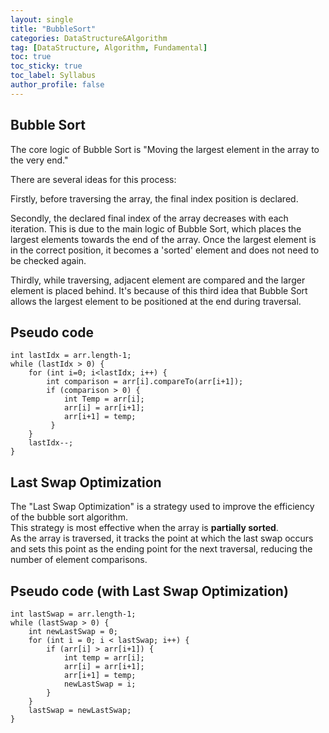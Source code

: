 ```yaml
---
layout: single
title: "BubbleSort"
categories: DataStructure&Algorithm
tag: [DataStructure, Algorithm, Fundamental]
toc: true
toc_sticky: true
toc_label: Syllabus
author_profile: false
---
```


## Bubble Sort

The core logic of Bubble Sort is "Moving the largest element in the array to the very end."<br>

There are several ideas for this process:<br>

Firstly, before traversing the array, the final index position is declared.<br>

Secondly, the declared final index of the array decreases with each iteration. This is due to the main logic of Bubble Sort, which places the largest elements towards the end of the array. Once the largest element is in the correct position, it becomes a 'sorted' element and does not need to be checked again.<br>

Thirdly, while traversing, adjacent element are compared and the larger element is placed behind. It's because of this third idea that Bubble Sort allows the largest element to be positioned at the end during traversal.

## Pseudo code
```
int lastIdx = arr.length-1;
while (lastIdx > 0) {
    for (int i=0; i<lastIdx; i++) {
        int comparison = arr[i].compareTo(arr[i+1]);
        if (comparison > 0) {
            int Temp = arr[i];
            arr[i] = arr[i+1];
            arr[i+1] = temp;
         }
    }
    lastIdx--;
}
```

## Last Swap Optimization

The "Last Swap Optimization" is a strategy used to improve the efficiency of the bubble sort algorithm.<br>
This strategy is most effective when the array is **partially sorted**.<br>
As the array is traversed, it tracks the point at which the last swap occurs and sets this point as the ending point for the next traversal, reducing the number of element comparisons.<br>

## Pseudo code (with Last Swap Optimization)

```
int lastSwap = arr.length-1;
while (lastSwap > 0) {
    int newLastSwap = 0;
    for (int i = 0; i < lastSwap; i++) {
        if (arr[i] > arr[i+1]) {
            int temp = arr[i];
            arr[i] = arr[i+1];
            arr[i+1] = temp;
            newLastSwap = i;
        }
    }
    lastSwap = newLastSwap;
}
```

